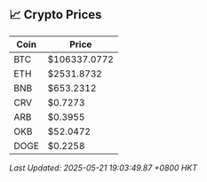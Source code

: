 ## 📈 Crypto Prices

| Coin | Price |
| ---- | ----- |
| BTC | $106337.0772 |
| ETH | $2531.8732 |
| BNB | $653.2312 |
| CRV | $0.7273 |
| ARB | $0.3955 |
| OKB | $52.0472 |
| DOGE | $0.2258 |

_Last Updated: 2025-05-21 19:03:49.87 +0800 HKT_